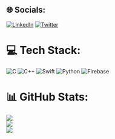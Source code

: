 
## 🌐 Socials:
[![LinkedIn](https://img.shields.io/badge/LinkedIn-%230077B5.svg?logo=linkedin&logoColor=white)](https://linkedin.com/in/shivacharanreddy/) [![Twitter](https://img.shields.io/badge/Twitter-%231DA1F2.svg?logo=Twitter&logoColor=white)](https://twitter.com/@iShivacharan) 

# 💻 Tech Stack:
![C](https://img.shields.io/badge/c-%2300599C.svg?style=for-the-badge&logo=c&logoColor=white) ![C++](https://img.shields.io/badge/c++-%2300599C.svg?style=for-the-badge&logo=c%2B%2B&logoColor=white) ![Swift](https://img.shields.io/badge/swift-F54A2A?style=for-the-badge&logo=swift&logoColor=white) ![Python](https://img.shields.io/badge/python-3670A0?style=for-the-badge&logo=python&logoColor=ffdd54) ![Firebase](https://img.shields.io/badge/firebase-%23039BE5.svg?style=for-the-badge&logo=firebase)

# 📊 GitHub Stats:
![](https://github-readme-stats.vercel.app/api?username=Shivacharan1015-code&theme=dark&hide_border=false&include_all_commits=true&count_private=true)<br/>
![](https://github-readme-streak-stats.herokuapp.com/?user=Shivacharan1015-code&theme=dark&hide_border=false)<br/>
![](https://github-readme-stats.vercel.app/api/top-langs/?username=Shivacharan1015-code&theme=dark&hide_border=false&include_all_commits=true&count_private=true&layout=compact)

